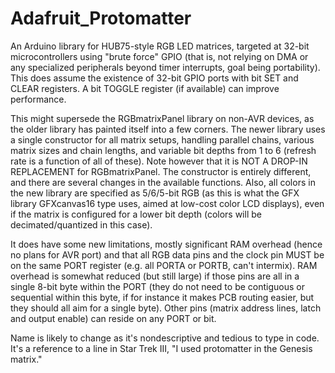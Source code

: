# Adafruit_Protomatter

An Arduino library for HUB75-style RGB LED matrices, targeted at 32-bit
microcontrollers using "brute force" GPIO (that is, not relying on DMA or
any specialized peripherals beyond timer interrupts, goal being portability).
This does assume the existence of 32-bit GPIO ports with bit SET and CLEAR
registers. A bit TOGGLE register (if available) can improve performance.

This might supersede the RGBmatrixPanel library on non-AVR devices, as the
older library has painted itself into a few corners. The newer library uses
a single constructor for all matrix setups, handling parallel chains,
various matrix sizes and chain lengths, and variable bit depths from 1 to 6
(refresh rate is a function of all of these). Note however that it is
NOT A DROP-IN REPLACEMENT for RGBmatrixPanel. The constructor is entirely
different, and there are several changes in the available functions. Also,
all colors in the new library are specified as 5/6/5-bit RGB (as this is
what the GFX library GFXcanvas16 type uses, aimed at low-cost color LCD
displays), even if the matrix is configured for a lower bit depth (colors
will be decimated/quantized in this case).

It does have some new limitations, mostly significant RAM overhead (hence
no plans for AVR port) and that all RGB data pins and the clock pin MUST be
on the same PORT register (e.g. all PORTA or PORTB, can't intermix). RAM
overhead is somewhat reduced (but still large) if those pins are all in a
single 8-bit byte within the PORT (they do not need to be contiguous or
sequential within this byte, if for instance it makes PCB routing easier,
but they should all aim for a single byte). Other pins (matrix address lines,
latch and output enable) can reside on any PORT or bit.

Name is likely to change as it's nondescriptive and tedious to type in code.
It's a reference to a line in Star Trek III, "I used protomatter in the
Genesis matrix."
